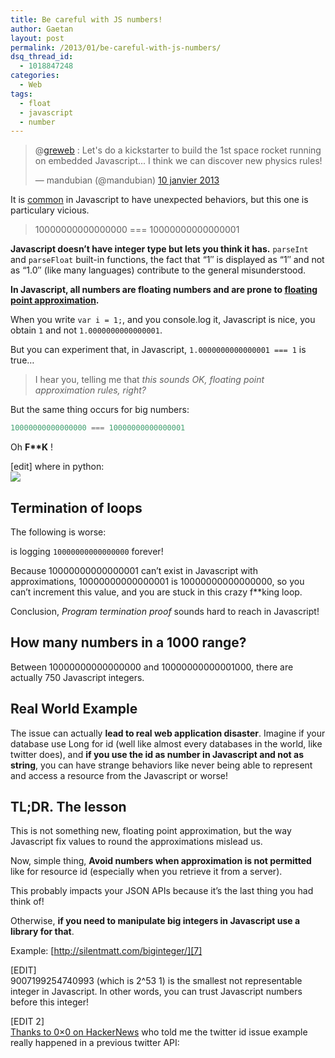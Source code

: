 ```yaml
---
title: Be careful with JS numbers!
author: Gaetan
layout: post
permalink: /2013/01/be-careful-with-js-numbers/
dsq_thread_id:
  - 1018847248
categories:
  - Web
tags:
  - float
  - javascript
  - number
---
```


 [3]: http://wtfjs.com/
 [4]: https://en.wikipedia.org/wiki/Floating_point
 [6]: http://news.ycombinator.com/item?id=5051525
 [7]: http://silentmatt.com/biginteger/

<blockquote class="twitter-tweet" lang="fr"><p>@<a href="https://twitter.com/greweb">greweb</a> : Let's do a kickstarter to build the 1st space rocket running on embedded Javascript... I think we can discover new physics rules!</p>&mdash; mandubian (@mandubian) <a href="https://twitter.com/mandubian/status/289422662101504000">10 janvier 2013</a></blockquote>

It is [common][3] in Javascript to have unexpected behaviors, but this one is particulary vicious.

> 10000000000000000 === 10000000000000001

**Javascript doesn’t have integer type but lets you think it has.** `parseInt` and `parseFloat` built-in functions, the fact that “1″ is displayed as “1″ and not as “1.0″ (like many languages) contribute to the general misunderstood.

**In Javascript, all numbers are floating numbers and are prone to [floating point approximation][4].**

When you write `var i = 1;`, and you console.log it, Javascript is nice, you obtain `1` and not `1.0000000000000001`. 

But you can experiment that, in Javascript, `1.0000000000000001 === 1` is true…

> I hear you, telling me that *this sounds OK, floating point approximation rules, right?*

But the same thing occurs for big numbers:

```javascript
10000000000000000 === 10000000000000001
```

Oh **F\*\*K** !

[edit] where in python:  
![](https://pbs.twimg.com/media/BAg2wRyCIAAGuXW.png:large)

## Termination of loops

The following is worse:

<script src="https://gist.github.com/4504986.js"></script>

is logging `10000000000000000` forever!

Because 10000000000000001 can’t exist in Javascript with approximations, 10000000000000001 is 10000000000000000, so you can’t increment this value, and you are stuck in this crazy f\*\*king loop. 

Conclusion, *Program termination proof* sounds hard to reach in Javascript!

<!-- more -->

## How many numbers in a 1000 range?

Between 10000000000000000 and 10000000000001000, there are actually 750 Javascript integers.

<script src="https://gist.github.com/4505510.js"></script>

## Real World Example

The issue can actually **lead to real web application disaster**. Imagine if your database use Long for id (well like almost every databases in the world, like twitter does), and **if you use the id as number in Javascript and not as string**, you can have strange behaviors like never being able to represent and access a resource from the Javascript or worse!

<script src="https://gist.github.com/4505517.js"></script>

## TL;DR. The lesson

This is not something new, floating point approximation, but the way Javascript fix values to round the approximations mislead us.

Now, simple thing, **Avoid numbers when approximation is not permitted** like for resource id (especially when you retrieve it from a server).

This probably impacts your JSON APIs because it’s the last thing you had think of!

Otherwise, **if you need to manipulate big integers in Javascript use a library for that**.

Example: [http://silentmatt.com/biginteger/][7]

[EDIT]  
9007199254740993 (which is 2^53 1) is the smallest not representable integer in Javascript. In other words, you can trust Javascript numbers before this integer!

[EDIT 2]  
[Thanks to 0×0 on HackerNews][6] who told me the twitter id issue example really happened in a previous twitter API: 
